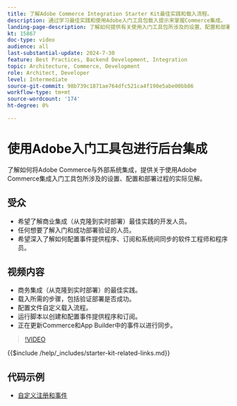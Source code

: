 ```yaml
---
title: 了解Adobe Commerce Integration Starter Kit最佳实践和载入流程。
description: 通过学习最佳实践和使用Adobe入门工具包载入提示来掌握Commerce集成。
landing-page-description: 了解如何提供有关使用入门工具包所涉及的设置、配置和部署过程的实用见解。
kt: 15867
doc-type: video
audience: all
last-substantial-update: 2024-7-30
feature: Best Practices, Backend Development, Integration
topic: Architecture, Commerce, Development
role: Architect, Developer
level: Intermediate
source-git-commit: 98b739c1871ae764dfc521ca4f190e5abe00bb86
workflow-type: tm+mt
source-wordcount: '174'
ht-degree: 0%

---
```


# 使用Adobe入门工具包进行后台集成

了解如何将Adobe Commerce与外部系统集成，提供关于使用Adobe Commerce集成入门工具包所涉及的设置、配置和部署过程的实际见解。

## 受众

* 希望了解商业集成（从克隆到实时部署）最佳实践的开发人员。
* 任何想要了解入门和成功部署验证的人员。
* 希望深入了解如何配置事件提供程序、订阅和系统间同步的软件工程师和程序员。

## 视频内容

* 商务集成（从克隆到实时部署）的最佳实践。
* 载入所需的步骤，包括验证部署是否成功。
* 配置文件自定义载入流程。
* 运行脚本以创建和配置事件提供程序和订阅。
* 正在更新Commerce和App Builder中的事件以进行同步。

>[!VIDEO](https://video.tv.adobe.com/v/3452785?learn=on&captions=chi_hans)

{{$include /help/_includes/starter-kit-related-links.md}}

## 代码示例

* [自定义注册和事件](https://github.com/adobe/adobe-commerce-samples/tree/main/starter-kit/customize-registrations-and-events)